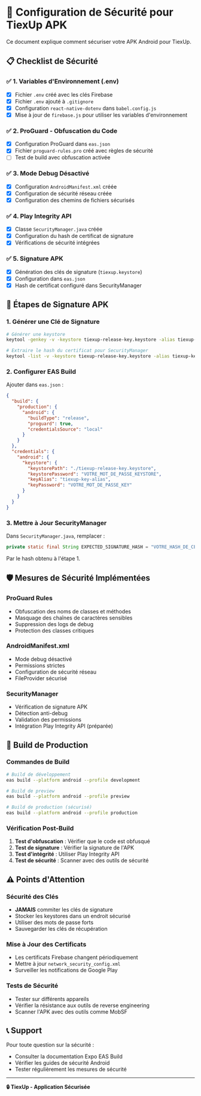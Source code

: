# 🔐 Configuration de Sécurité pour TiexUp APK

Ce document explique comment sécuriser votre APK Android pour TiexUp.

## 📋 Checklist de Sécurité

### ✅ 1. Variables d'Environnement (.env)
- [x] Fichier `.env` créé avec les clés Firebase
- [x] Fichier `.env` ajouté à `.gitignore`
- [x] Configuration `react-native-dotenv` dans `babel.config.js`
- [x] Mise à jour de `firebase.js` pour utiliser les variables d'environnement

### ✅ 2. ProGuard - Obfuscation du Code
- [x] Configuration ProGuard dans `eas.json`
- [x] Fichier `proguard-rules.pro` créé avec règles de sécurité
- [ ] Test de build avec obfuscation activée

### ✅ 3. Mode Debug Désactivé
- [x] Configuration `AndroidManifest.xml` créée
- [x] Configuration de sécurité réseau créée
- [x] Configuration des chemins de fichiers sécurisés

### ✅ 4. Play Integrity API
- [x] Classe `SecurityManager.java` créée
- [x] Configuration du hash de certificat de signature
- [x] Vérifications de sécurité intégrées

### ✅ 5. Signature APK
- [x] Génération des clés de signature (`tiexup.keystore`)
- [x] Configuration dans `eas.json`
- [x] Hash de certificat configuré dans SecurityManager

## 🔑 Étapes de Signature APK

### 1. Générer une Clé de Signature

```bash
# Générer une keystore
keytool -genkey -v -keystore tiexup-release-key.keystore -alias tiexup-key-alias -keyalg RSA -keysize 2048 -validity 10000

# Extraire le hash du certificat pour SecurityManager
keytool -list -v -keystore tiexup-release-key.keystore -alias tiexup-key-alias
```

### 2. Configurer EAS Build

Ajouter dans `eas.json` :

```json
{
  "build": {
    "production": {
      "android": {
        "buildType": "release",
        "proguard": true,
        "credentialsSource": "local"
      }
    }
  },
  "credentials": {
    "android": {
      "keystore": {
        "keystorePath": "./tiexup-release-key.keystore",
        "keystorePassword": "VOTRE_MOT_DE_PASSE_KEYSTORE",
        "keyAlias": "tiexup-key-alias",
        "keyPassword": "VOTRE_MOT_DE_PASSE_KEY"
      }
    }
  }
}
```

### 3. Mettre à Jour SecurityManager

Dans `SecurityManager.java`, remplacer :
```java
private static final String EXPECTED_SIGNATURE_HASH = "VOTRE_HASH_DE_CERTIFICAT_ICI";
```

Par le hash obtenu à l'étape 1.

## 🛡️ Mesures de Sécurité Implémentées

### ProGuard Rules
- Obfuscation des noms de classes et méthodes
- Masquage des chaînes de caractères sensibles
- Suppression des logs de debug
- Protection des classes critiques

### AndroidManifest.xml
- Mode debug désactivé
- Permissions strictes
- Configuration de sécurité réseau
- FileProvider sécurisé

### SecurityManager
- Vérification de signature APK
- Détection anti-debug
- Validation des permissions
- Intégration Play Integrity API (préparée)

## 🚀 Build de Production

### Commandes de Build

```bash
# Build de développement
eas build --platform android --profile development

# Build de preview
eas build --platform android --profile preview

# Build de production (sécurisé)
eas build --platform android --profile production
```

### Vérification Post-Build

1. **Test d'obfuscation** : Vérifier que le code est obfusqué
2. **Test de signature** : Vérifier la signature de l'APK
3. **Test d'intégrité** : Utiliser Play Integrity API
4. **Test de sécurité** : Scanner avec des outils de sécurité

## ⚠️ Points d'Attention

### Sécurité des Clés
- **JAMAIS** commiter les clés de signature
- Stocker les keystores dans un endroit sécurisé
- Utiliser des mots de passe forts
- Sauvegarder les clés de récupération

### Mise à Jour des Certificats
- Les certificats Firebase changent périodiquement
- Mettre à jour `network_security_config.xml`
- Surveiller les notifications de Google Play

### Tests de Sécurité
- Tester sur différents appareils
- Vérifier la résistance aux outils de reverse engineering
- Scanner l'APK avec des outils comme MobSF

## 📞 Support

Pour toute question sur la sécurité :
- Consulter la documentation Expo EAS Build
- Vérifier les guides de sécurité Android
- Tester régulièrement les mesures de sécurité

---

**🔒 TiexUp - Application Sécurisée**
